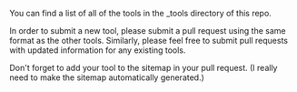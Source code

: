 You can find a list of all of the tools in the _tools directory of this repo.

In order to submit a new tool, please submit a pull request using the same format as the other tools.
Similarly, please feel free to submit pull requests with updated information for any existing tools.

Don't forget to add your tool to the sitemap in your pull request.  (I really need to make the sitemap automatically generated.)
